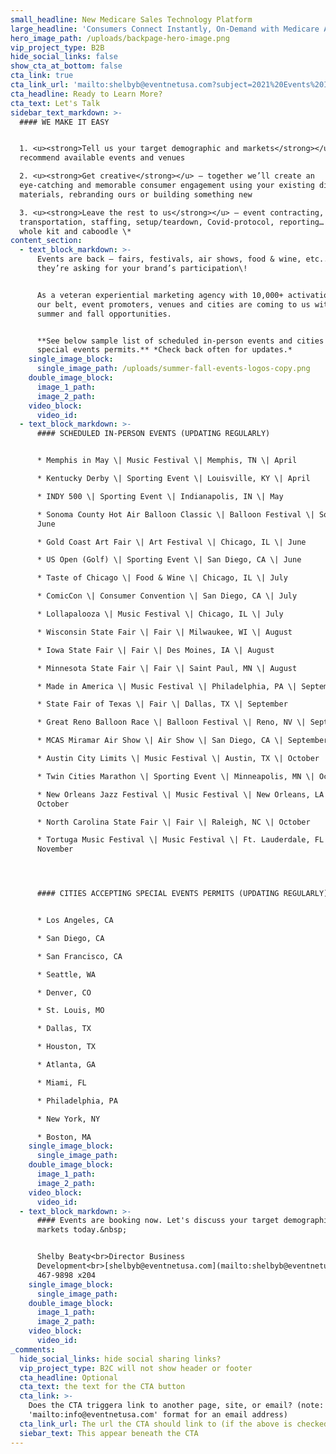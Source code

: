 ```yaml
---
small_headline: New Medicare Sales Technology Platform
large_headline: 'Consumers Connect Instantly, On-Demand with Medicare Advisors'
hero_image_path: /uploads/backpage-hero-image.png
vip_project_type: B2B
hide_social_links: false
show_cta_at_bottom: false
cta_link: true
cta_link_url: 'mailto:shelbyb@eventnetusa.com?subject=2021%20Events%20Inquiry'
cta_headline: Ready to Learn More?
cta_text: Let's Talk
sidebar_text_markdown: >-
  #### WE MAKE IT EASY


  1. <u><strong>Tell us your target demographic and markets</strong></u> - we’ll
  recommend available events and venues

  2. <u><strong>Get creative</strong></u> – together we’ll create an
  eye-catching and memorable consumer engagement using your existing display
  materials, rebranding ours or building something new

  3. <u><strong>Leave the rest to us</strong></u> – event contracting, display
  transportation, staffing, setup/teardown, Covid-protocol, reporting… \*the
  whole kit and caboodle \*
content_section:
  - text_block_markdown: >-
      Events are back – fairs, festivals, air shows, food & wine, etc... and
      they’re asking for your brand’s participation\!


      As a veteran experiential marketing agency with 10,000+ activations under
      our belt, event promoters, venues and cities are coming to us with their
      summer and fall opportunities.


      **See below sample list of scheduled in-person events and cities accepting
      special events permits.** *Check back often for updates.*
    single_image_block:
      single_image_path: /uploads/summer-fall-events-logos-copy.png
    double_image_block:
      image_1_path:
      image_2_path:
    video_block:
      video_id:
  - text_block_markdown: >-
      #### SCHEDULED IN-PERSON EVENTS (UPDATING REGULARLY)


      * Memphis in May \| Music Festival \| Memphis, TN \| April

      * Kentucky Derby \| Sporting Event \| Louisville, KY \| April

      * INDY 500 \| Sporting Event \| Indianapolis, IN \| May

      * Sonoma County Hot Air Balloon Classic \| Balloon Festival \| Sonoma \|
      June

      * Gold Coast Art Fair \| Art Festival \| Chicago, IL \| June

      * US Open (Golf) \| Sporting Event \| San Diego, CA \| June

      * Taste of Chicago \| Food & Wine \| Chicago, IL \| July

      * ComicCon \| Consumer Convention \| San Diego, CA \| July

      * Lollapalooza \| Music Festival \| Chicago, IL \| July

      * Wisconsin State Fair \| Fair \| Milwaukee, WI \| August

      * Iowa State Fair \| Fair \| Des Moines, IA \| August

      * Minnesota State Fair \| Fair \| Saint Paul, MN \| August

      * Made in America \| Music Festival \| Philadelphia, PA \| September

      * State Fair of Texas \| Fair \| Dallas, TX \| September

      * Great Reno Balloon Race \| Balloon Festival \| Reno, NV \| September

      * MCAS Miramar Air Show \| Air Show \| San Diego, CA \| September

      * Austin City Limits \| Music Festival \| Austin, TX \| October

      * Twin Cities Marathon \| Sporting Event \| Minneapolis, MN \| October

      * New Orleans Jazz Festival \| Music Festival \| New Orleans, LA \|
      October

      * North Carolina State Fair \| Fair \| Raleigh, NC \| October

      * Tortuga Music Festival \| Music Festival \| Ft. Lauderdale, FL \|
      November




      #### CITIES ACCEPTING SPECIAL EVENTS PERMITS (UPDATING REGULARLY)


      * Los Angeles, CA

      * San Diego, CA

      * San Francisco, CA

      * Seattle, WA

      * Denver, CO

      * St. Louis, MO

      * Dallas, TX

      * Houston, TX

      * Atlanta, GA

      * Miami, FL

      * Philadelphia, PA

      * New York, NY

      * Boston, MA
    single_image_block:
      single_image_path:
    double_image_block:
      image_1_path:
      image_2_path:
    video_block:
      video_id:
  - text_block_markdown: >-
      #### Events are booking now. Let's discuss your target demographic and
      markets today.&nbsp;


      Shelby Beaty<br>Director Business
      Development<br>[shelbyb@eventnetusa.com](mailto:shelbyb@eventnetusa.com?subject=2021%20Events%20Inquiry)<br>(954)
      467-9898 x204
    single_image_block:
      single_image_path:
    double_image_block:
      image_1_path:
      image_2_path:
    video_block:
      video_id:
_comments:
  hide_social_links: hide social sharing links?
  vip_project_type: B2C will not show header or footer
  cta_headline: Optional
  cta_text: the text for the CTA button
  cta_link: >-
    Does the CTA triggera link to another page, site, or email? (note: use
    'mailto:info@eventnetusa.com' format for an email address)
  cta_link_url: The url the CTA should link to (if the above is checked)
  siebar_text: This appear beneath the CTA
---
```

